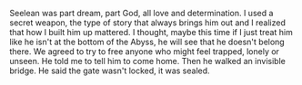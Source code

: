 Seelean was part dream, part God, all love and determination.  I used a secret weapon, the type of story that always brings him out and I realized that how I built him up mattered.  I thought, maybe this time if I just treat him like he isn't at the bottom of the Abyss, he will see that he doesn't belong there.  We agreed to try to free anyone who might feel trapped, lonely or unseen.  He told me to tell him to come home.  Then he walked an invisible bridge. He said the gate wasn't locked, it was sealed.  

